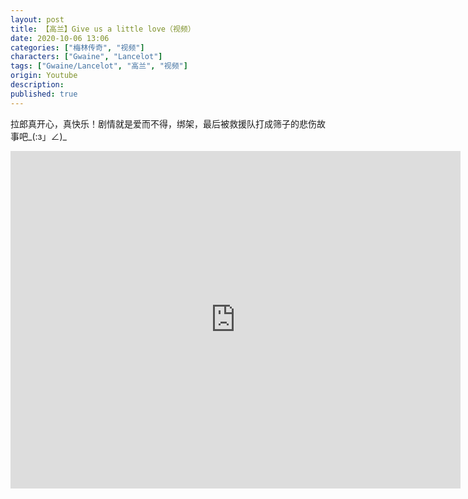 ```yaml
---
layout: post
title: 【高兰】Give us a little love（视频）
date: 2020-10-06 13:06
categories: ["梅林传奇", "视频"]
characters: ["Gwaine", "Lancelot"]
tags: ["Gwaine/Lancelot", "高兰", "视频"]
origin: Youtube
description: 
published: true
---
```


拉郎真开心，真快乐！剧情就是爱而不得，绑架，最后被救援队打成筛子的悲伤故事吧\_(:з」∠)\_

<iframe width="720" height="540" src="https://www.youtube.com/embed/bv9UUAnKxgI" frameborder="0" allow="accelerometer; autoplay; clipboard-write; encrypted-media; gyroscope; picture-in-picture" allowfullscreen></iframe>
